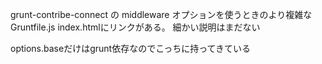 grunt-contribe-connect の middleware オプションを使うときのより複雑なGruntfile.js
index.htmlにリンクがある。
細かい説明はまだない

options.baseだけはgrunt依存なのでこっちに持ってきている